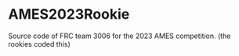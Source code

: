 # AMES2023Rookie
Source code of FRC team 3006 for the 2023 AMES competition.
(the rookies coded this)
